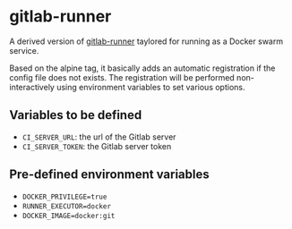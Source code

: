 # gitlab-runner

A derived version of [gitlab-runner](https://hub.docker.com/r/gitlab/gitlab-runner/) taylored for running as a Docker swarm service.

Based on the alpine tag, it basically adds an automatic registration if the config file does not exists. The registration will be performed non-interactively using environment variables to set various options.

## Variables to be defined

- `CI_SERVER_URL`: the url of the Gitlab server
- `CI_SERVER_TOKEN`: the Gitlab server token

## Pre-defined environment variables

- `DOCKER_PRIVILEGE=true`
- `RUNNER_EXECUTOR=docker`
- `DOCKER_IMAGE=docker:git`
